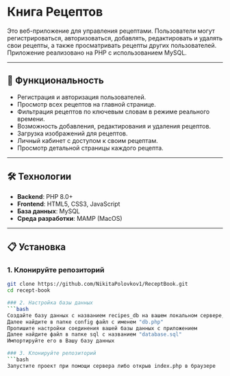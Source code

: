 # Книга Рецептов

Это веб-приложение для управления рецептами. Пользователи могут регистрироваться, авторизоваться, добавлять, редактировать и удалять свои рецепты, а также просматривать рецепты других пользователей. Приложение реализовано на PHP с использованием MySQL.

---

## 🚀 Функциональность

- Регистрация и авторизация пользователей.
- Просмотр всех рецептов на главной странице.
- Фильтрация рецептов по ключевым словам в режиме реального времени.
- Возможность добавления, редактирования и удаления рецептов.
- Загрузка изображений для рецептов.
- Личный кабинет с доступом к своим рецептам.
- Просмотр детальной страницы каждого рецепта.

---

## 🛠️ Технологии

- **Backend**: PHP 8.0+
- **Frontend**: HTML5, CSS3, JavaScript
- **База данных**: MySQL
- **Среда разработки**: MAMP (MacOS)

---

## 📋 Установка

### 1. Клонируйте репозиторий
```bash
git clone https://github.com/NikitaPolovkov1/ReceptBook.git
cd recept-book

### 2. Настройка базы данных 
```bash
Создайте базу данных с названием recipes_db на вашем локальном сервере, например OpenServer или другой
Далее найдите в папке config файл с именем "db.php"
Пропишите настройки соединения вашей базы данных с приложением
Далее найдите файл в папке sql с названием "database.sql"
Импортируйте его в Вашу базу данных

### 3. Клонируйте репозиторий
```bash
Запустите проект при помощи сервера либо открыв index.php в браузере


